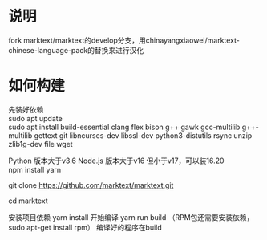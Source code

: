 # 说明
fork marktext/marktext的develop分支，用chinayangxiaowei/marktext-chinese-language-pack的替换来进行汉化
# 如何构建
先装好依赖 \
sudo apt update \
sudo apt install build-essential clang flex bison g++ gawk gcc-multilib g++-multilib gettext git libncurses-dev libssl-dev python3-distutils rsync unzip zlib1g-dev file wget

Python 版本大于v3.6 
Node.js 版本大于v16 但小于v17，可以装16.20 \
npm install yarn

git clone https://github.com/marktext/marktext.git

cd marktext

安装项目依赖 yarn install 
开始编译 yarn run build
（RPM包还需要安装依赖，sudo apt-get install rpm）
编译好的程序在build
